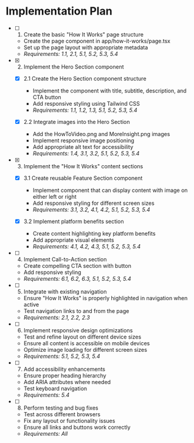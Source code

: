 # Implementation Plan

- [ ] 1. Create the basic "How It Works" page structure

  - Create the page component in app/how-it-works/page.tsx
  - Set up the page layout with appropriate metadata
  - _Requirements: 1.1, 2.1, 5.1, 5.2, 5.3, 5.4_

- [x] 2. Implement the Hero Section component

  - [x] 2.1 Create the Hero Section component structure

    - Implement the component with title, subtitle, description, and CTA button
    - Add responsive styling using Tailwind CSS
    - _Requirements: 1.1, 1.2, 1.3, 5.1, 5.2, 5.3, 5.4_

  - [x] 2.2 Integrate images into the Hero Section
    - Add the HowToVideo.png and MoreInsight.png images
    - Implement responsive image positioning
    - Add appropriate alt text for accessibility
    - _Requirements: 1.4, 3.1, 3.2, 5.1, 5.2, 5.3, 5.4_

- [x] 3. Implement the "How It Works" content sections

  - [x] 3.1 Create reusable Feature Section component

    - Implement component that can display content with image on either left or right
    - Add responsive styling for different screen sizes
    - _Requirements: 3.1, 3.2, 4.1, 4.2, 5.1, 5.2, 5.3, 5.4_

  - [x] 3.2 Implement platform benefits section
    - Create content highlighting key platform benefits
    - Add appropriate visual elements
    - _Requirements: 4.1, 4.2, 4.3, 5.1, 5.2, 5.3, 5.4_

- [ ] 4. Implement Call-to-Action section

  - Create compelling CTA section with button
  - Add responsive styling
  - _Requirements: 6.1, 6.2, 6.3, 5.1, 5.2, 5.3, 5.4_

- [ ] 5. Integrate with existing navigation

  - Ensure "How It Works" is properly highlighted in navigation when active
  - Test navigation links to and from the page
  - _Requirements: 2.1, 2.2, 2.3_

- [ ] 6. Implement responsive design optimizations

  - Test and refine layout on different device sizes
  - Ensure all content is accessible on mobile devices
  - Optimize image loading for different screen sizes
  - _Requirements: 5.1, 5.2, 5.3, 5.4_

- [ ] 7. Add accessibility enhancements

  - Ensure proper heading hierarchy
  - Add ARIA attributes where needed
  - Test keyboard navigation
  - _Requirements: 5.4_

- [ ] 8. Perform testing and bug fixes
  - Test across different browsers
  - Fix any layout or functionality issues
  - Ensure all links and buttons work correctly
  - _Requirements: All_
